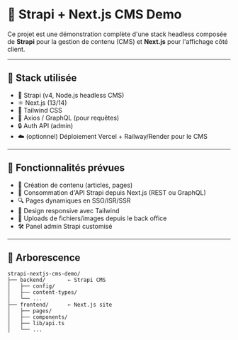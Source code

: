 # 🚀 Strapi + Next.js CMS Demo

Ce projet est une démonstration complète d'une stack headless composée de **Strapi** pour la gestion de contenu (CMS) et **Next.js** pour l'affichage côté client.

---

## 🧱 Stack utilisée

- 🧠 Strapi (v4, Node.js headless CMS)
- ⚛️ Next.js (13/14)
- 🎨 Tailwind CSS
- 🔗 Axios / GraphQL (pour requêtes)
- 🔒 Auth API (admin)
- ☁️ (optionnel) Déploiement Vercel + Railway/Render pour le CMS

---

## 🔧 Fonctionnalités prévues

- 📰 Création de contenu (articles, pages)
- 📡 Consommation d'API Strapi depuis Next.js (REST ou GraphQL)
- 🔍 Pages dynamiques en SSG/ISR/SSR
- 🎨 Design responsive avec Tailwind
- 📁 Uploads de fichiers/images depuis le back office
- 🛠️ Panel admin Strapi customisé

---

## 📁 Arborescence

```plaintext
strapi-nextjs-cms-demo/
├── backend/       ← Strapi CMS
│   ├── config/
│   ├── content-types/
│   └── ...
├── frontend/      ← Next.js site
│   ├── pages/
│   ├── components/
│   ├── lib/api.ts
│   └── ...
